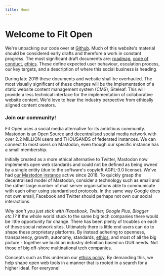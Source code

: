 ```yaml
---
title: Home
---
```

# Welcome to Fit Open

We're unpacking our code over at <a href="https://github.com/fitopen">Github</a>. Much of this website's material should be considered early drafts and therefore a work in constant progress. The most significant draft documents are: [roadmap](https://github.com/fitopen/main/blob/master/roadmap.md), [code of conduct](https://github.com/fitopen/main/blob/master/code-of-conduct.md), [ethics](https://github.com/fitopen/main/blob/master/ethics_policy.md). These define expected user behaviour, escalation process, our key targets, and a description of where this social business is heading.

During late 2019 these documents and website shall be overhauled. The most visually significant of these changes will be the implementation of a static website content management system (CMS), Siteleaf. This will provide a less technical interface for the implementation of collaborative website content. We'd love to hear the industry perpective from ethically aligned content creators.

### Join our community!

Fit Open uses a social media alternative for its ambitious community. Mastodon is an Open Source and decentralised social media network with over 2.2 MILLION users and THOUSANDS of federated instances. We can connect to most users on Mastodon, even though our specific instance has a small membership.

Initially created as a more ethical alternative to Twitter, Mastodon now implements open web standards and could not be defined as being owned by a single entity (due to the software's copyleft AGPL-3.0 license). We've had [our Mastodon instance](https://social.fitopen.org/) active since 2018. To quickly grasp the decentralised model of Mastodon, consider a technology such as email and the rather large number of mail server organisations able to communicate with each other using standardised protocols. In the same way Google does not own email, Facebook and Twitter should perhaps not own our social interactions.

_Why don't you just stick with (Facebook, Twitter, Google Plus, Blogger etc.)?_ If the whole world stuck to the same big tech companies there would be little opportunity for change. There has been plenty of troubles on each of these social network sites. Ultimately there is little end users can do to shape these proprietary platforms. By instead adhering to openness, transparency, growth, autonomy, standards, [ethics](https://github.com/fitopen/main/blob/master/ethics_policy.md), and most of all the big picture - together we build an industry definition based on OUR needs. Not those of big off-shore multinational tech companies. 

Concepts such as this underpin our [ethics policy](https://github.com/fitopen/main/blob/master/ethics_policy.md). By demanding this, we help shape open web tools in a manner that is rooted in a search for a higher ideal. For everyone!
